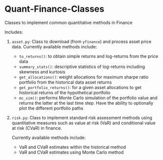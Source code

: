 # Quant-Finance-Classes
Classes to implement common quantitative methods in Finance

Includes:

1. `asset.py`: Class to download (from `yfinance`) and process asset price data.
    Currently available methods include:
    
    - `to_returns()`: to obtain simple returns and log-returns from the price data
    - `summary_stats()`: descriptive statistics of log-returns including skewness and kurtosis
    - `get_allocations()`: weight allocations for maximum sharpe ratio portfolio from the historical data asset returns
    - `get_portfolio_returns()`: for a given asset allocations to get historical returns of the hypothetical portfolio
    - `mc_sim()`: performs Monte Carlo simulation of the portfolio value and returns the latter at the last time step. Have the ability to optionally plot the different portfolio paths
   
3. `risk.py`: Class to implement standard risk assessment methods using quantitative measures such as value at risk (VaR) and conditional value at risk (CVaR) in finance. 

    Currently available methods include:

    - VaR and CVaR estimates within the historical method
    - VaR and CVaR estimates using Monte Carlo method
